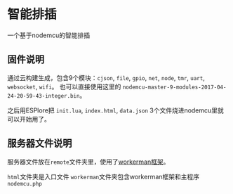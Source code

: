 # 智能排插

一个基于nodemcu的智能排插

## 固件说明

通过云构建生成，包含9个模块：`cjson`, `file`, `gpio`, `net`, `node`, `tmr`, `uart`, `websocket`, `wifi`。
也可以直接使用这里的 `nodemcu-master-9-modules-2017-04-24-20-59-43-integer.bin`。

之后用ESPlore把 `init.lua`, `index.html`, `data.json` 3个文件烧进nodemcu里就可以开始用了。

## 服务器文件说明

服务器文件放在`remote`文件夹里，使用了[workerman框架](http://www.workerman.net/)。

`html`文件夹是入口文件
`workerman`文件夹包含workerman框架和主程序`nodemcu.php`
